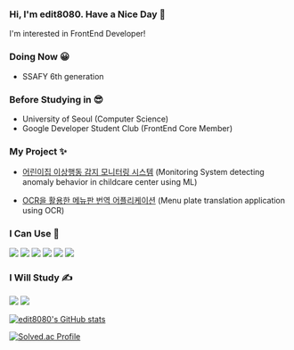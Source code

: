 ### Hi, I'm edit8080. Have a Nice Day 👋
I'm interested in FrontEnd Developer! 

### Doing Now 😀
- SSAFY 6th generation

### Before Studying in 😎
- University of Seoul (Computer Science)
- Google Developer Student Club (FrontEnd Core Member)

### My Project ✨
- [어린이집 이상행동 감지 모니터링 시스템](https://github.com/DSC-University-of-Seoul/2021-spring-project)
  (Monitoring System detecting anomaly behavior in childcare center using ML)

- [OCR을 활용한 메뉴판 번역 어플리케이션](https://github.com/edit8080/Capstone)
  (Menu plate translation application using OCR)
  
### I Can Use 🙌
<p>
  <img src="https://img.shields.io/badge/-HTML-%23E34F26?style=flat-square&logo=HTML5&logoColor=white" />
  <img src="https://img.shields.io/badge/-CSS-%231572B6?style=flat-square&logo=CSS3&logoColor=white" />
  <img src="https://img.shields.io/badge/-SASS-%23CC6699?style=flat-square&logo=sass&logoColor=white" />
  <img src="https://img.shields.io/badge/-JavaScript-%23F7DF1E?style=flat-square&logo=JavaScript&logoColor=white" />
  <img src="https://img.shields.io/badge/-React-%2361DAFB?style=flat-square&logo=React&logoColor=white" />
  <img src="https://img.shields.io/badge/-Redux-%23764ABC?style=flat-square&logo=Redux&logoColor=white" />
</p>

### I Will Study ✍
<p>
  <img src="https://img.shields.io/badge/-Vue.js-%234FC08D?style=flat-square&logo=vue.js&logoColor=white" />
  <img src="https://img.shields.io/badge/-TypeScript-%233178C6?style=flat-square&logo=TypeScript&logoColor=white" />
</p>

[![edit8080's GitHub stats](https://github-readme-stats.vercel.app/api?username=edit8080&hide=stars&show_icons=true&theme=buefy)](https://github.com/anuraghazra/github-readme-stats)

[![Solved.ac Profile](http://mazassumnida.wtf/api/v2/generate_badge?boj=tlfla01)](https://solved.ac/tlfla01/)
